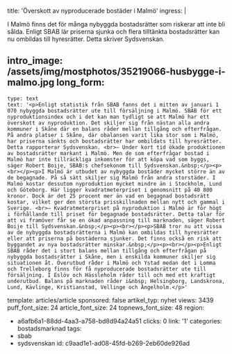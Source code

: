 title: 'Överskott av nyproducerade bostäder i Malmö'
ingress: |
  <p>I Malmö finns det för många nybyggda bostadsrätter som riskerar att inte bli sålda. Enligt SBAB lär priserna sjunka och flera tilltänkta bostadsrätter kan nu ombildas till hyresrätter. Detta skriver Sydsvenskan.
  </p>
  
intro_image: /assets/img/mostphotos/35219066-husbygge-i-malmo.jpg
long_form:
  -
    type: text
    text: '<p>Enligt statistik från SBAB fanns det i mitten av januari 1 070 nybyggda bostadsrätter ute till försäljning i Malmö. SBAB för ett nyproduktionsindex och i det kan man tydligt se att Malmö har ett överskott av nyproduktion. Det skiljer sig från nästan alla andra kommuner i Skåne där en balans råder mellan tillgång och efterfrågan. På andra platser i Skåne, där obalansen varit lika stor som i Malmö, har priserna sänkts och bostadsrätter har ombildats till hyresrätter. Detta rapporterar Sydsvenskan. <br>– Under kort tid ökade produktionen av bostadsrätter markant i Malmö. Men de som efterfrågar bostad i Malmö har inte tillräckliga inkomster för att köpa vad som byggs, säger Robert Boije, SBAB:s chefsekonom till Sydsvenskan.&nbsp;</p><p><br></p><p>I Malmö är utbudet av nybyggda bostäder mycket större än av de begagnade. På så sätt skiljer sig Malmö från andra storstäder. I Malmö kostar dessutom nyproduktion mycket mindre än i Stockholm, Lund och Göteborg. Här ligger kvadratmeterpriset i genomsnitt på 40 800 kronor. Dock är det 25 procent mer än vad en begagnad bostadsrätt kostar, vilket ger den största prisskillnaden mellan nytt och gammal i Sverige. <br>– Kvadratmeterpriset på nyproduktion i Malmö är för högt i förhållande till priset för begagnade bostadsrätter. Detta talar för att vi framöver får se en ökad anpassning till marknaden, säger Robert Boije till Sydsvenskan.&nbsp;</p><p><br></p><p>SBAB tror nu att vissa av de nybyggda bostadsrätterna i Malmö kan ombildas till hyresrätter eller att priserna på bostäderna sjunker. Det finns också en risk att byggandet av nya bostadsrätter minskar.&nbsp;</p><p><br></p><p>Enligt SBAB råder det i stort balans mellan tillgång och efterfrågan på nybyggda bostadsrätter i Skåne, men i enskilda kommuner skiljer sig situationen åt. Överutbud råder i Malmö och Ystad medan det i Lomma och Trelleborg finns för få nyproducerade bostadsrätter ute till försäljning. I Eslöv och Hässleholm råder till och med ett kraftigt underutbud. Balans på marknaden råder i&nbsp; Helsingborg, Landskrona, Lund, Kävlinge, Kristianstad, Vellinge och Ängelholm.</p>'
template: articles/article
sponsored: false
artikel_typ: nyhet
views: 3439
puff_font_size: 24
article_font_size: 24
topnews_font_size: 48
region:
  - a6afb6a1-88dd-4aa3-a758-bd8d94a24a51
clicks: 0
link: '1'
categories: bostadsmarknad
tags:
  - sbab
  - sydsvenskan
id: c9aad1e1-ad08-45fd-b269-2eb60de926ad
